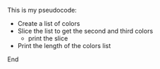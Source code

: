 This is my pseudocode:

* Create a list of colors
*  Slice the list to get the second and third colors
   * print the slice
* Print the length of the colors list

End